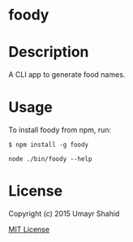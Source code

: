 foody
=============

# Description

A CLI app to generate food names.

# Usage

To install foody from npm, run:

```
$ npm install -g foody
```

```node ./bin/foody --help```

# License

Copyright (c) 2015 Umayr Shahid

[MIT License](http://en.wikipedia.org/wiki/MIT_License)
